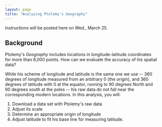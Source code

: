 ```yaml
---
layout: page
title: "Analyzing Ptolemy's Geography"
---
```


Instructions will be posted here on Wed., March 25.


## Background

Ptolemy's *Geography* includes locations in longitude-latitude coordinates for more than 6,000 points.  How can we evaluate the accuracy of his spatial data?

While his scheme of longitude and latitude is the same one we use -- 360 degrees of longitude measured from an arbitrary 0 (the *origin*), and 360 degrees of latitude with 0 at the equator, running to 90 degrees North and 90 degrees south at the poles -- his raw data do not fall near the corresponding modern locations.  In this analysis, you will:

1. Download a data set with Ptolemy's raw data
2. Adjust its scale
3. Determine an appropriate origin of longitude
4. Adjust latitude to fit his base line for measuring latitude.
